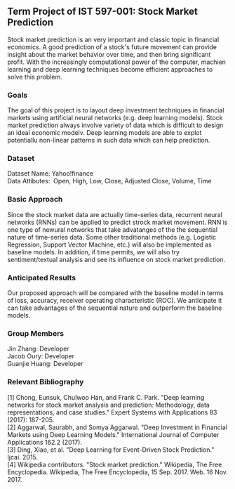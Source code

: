 ## Term Project of IST 597-001: Stock Market Prediction
Stock market prediction is an very important and classic topic in financial economics. A good prediction of a stock's future movement can provide insight about the market behavior over time, and then bring significant profit. With the increasingly computational power
of the computer, machien learning and deep learning techniques become efficient approaches to solve this problem.

### Goals
The goal of this project is to layout deep investment techniques in financial markets using  artificial neural networks (e.g. deep learning models). Stock market prediction always involve variety of data which is difficult to design an ideal economic modelv. Deep learning models are able to explot potentiallu non-linear patterns in such data which can help prediction.

### Dataset
Dataset Name: Yahoo!finance<br />
Data Attibutes:
&nbsp;Open, High, Low, Close, Adjusted Close, Volume, Time

### Basic Approach
Since the stock market data are actually time-series data, recurrent neural networks (RNNs) can be applied to predict strock market movement. RNN is one type of newural networks that take advatanges of the the sequential nature of time-series data. Some other traditional methods (e.g. Logistic Regression, Support Vector Machine, etc.) will also be implemented as baseline models. In addition, if time permits, we will also try sentiment/textual analysis and see its influence on stock market prediction.

### Anticipated Results
Our proposed approach will be compared with the baseline model in terms of loss, accuracy, receiver operating characteristic (ROC). We anticipate it can take advantages of the sequential nature and outperform the baseline models.

### Group Members
Jin Zhang: Developer <br />
Jacob Oury: Developer<br />
Guanjie Huang: Developer

### Relevant Bibliography
[1] Chong, Eunsuk, Chulwoo Han, and Frank C. Park. "Deep learning networks for stock market analysis and prediction: Methodology, data representations, and case studies." Expert Systems with Applications 83 (2017): 187-205.<br />
[2] Aggarwal, Saurabh, and Somya Aggarwal. "Deep Investment in Financial Markets using Deep Learning Models." International Journal of Computer Applications 162.2 (2017).<br />
[3] Ding, Xiao, et al. "Deep Learning for Event-Driven Stock Prediction." Ijcai. 2015.<br />
[4] Wikipedia contributors. "Stock market prediction." Wikipedia, The Free Encyclopedia. Wikipedia, The Free Encyclopedia, 15 Sep. 2017. Web. 16 Nov. 2017.<br />


